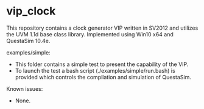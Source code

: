 # vip_clock

This repository contains a clock generator VIP written in SV2012 and utilizes the UVM 1.1d base class library.
Implemented using Win10 x64 and QuestaSim 10.4e.


examples/simple:
- This folder contains a simple test to present the capability of the VIP.
- To launch the test a bash script (./examples/simple/run.bash) is provided which controls the compilation and simulation of QuestaSim.


Known issues:
- None.